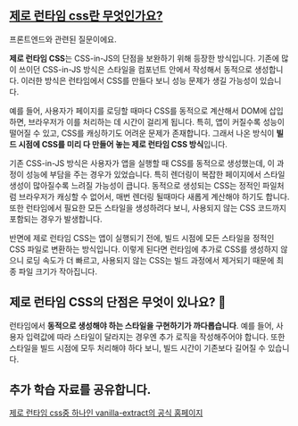 ## [제로 런타임 css란 무엇인가요?](https://www.maeil-mail.kr/question/111)

프론트엔드와 관련된 질문이에요.

**제로 런타임 CSS**는 CSS-in-JS의 단점을 보완하기 위해 등장한 방식입니다. 기존에 많이 쓰이던 CSS-in-JS 방식은 스타일을 컴포넌트 안에서 작성해서 동적으로 생성합니다. 이러한 방식은 런타임에서 CSS를 만들다 보니 성능 문제가 생길 가능성이 있습니다.

예를 들어, 사용자가 페이지를 로딩할 때마다 CSS를 동적으로 계산해서 DOM에 삽입하면, 브라우저가 이를 처리하는 데 시간이 걸리게 됩니다. 특히, 앱이 커질수록 성능이 떨어질 수 있고, CSS를 캐싱하기도 어려운 문제가 존재합니다. 그래서 나온 방식이 **빌드 시점에 CSS를 미리 다 만들어 놓는 제로 런타임 CSS 방식**입니다.

기존 CSS-in-JS 방식은 사용자가 앱을 실행할 때 CSS를 동적으로 생성했는데, 이 과정이 성능에 부담을 주는 경우가 있었습니다. 특히 렌더링이 복잡한 페이지에서 스타일 생성이 많아질수록 느려질 가능성이 큽니다. 동적으로 생성되는 CSS는 정적인 파일처럼 브라우저가 캐싱할 수 없어서, 매번 렌더링 될때마다 새롭게 계산해야 하기도 합니다. 또한 런타임에서 필요한 모든 스타일을 생성하려다 보니, 사용되지 않는 CSS 코드까지 포함되는 경우가 발생합니다.

반면에 제로 런타임 CSS는 앱이 실행되기 전에, 빌드 시점에 모든 스타일을 정적인 CSS 파일로 변환하는 방식입니다. 이렇게 된다면 런타임에 추가로 CSS를 생성하지 않으니 로딩 속도가 더 빠르고, 사용되지 않는 CSS는 빌드 과정에서 제거되기 때문에 최종 파일 크기가 작아집니다.

## 제로 런타임 CSS의 단점은 무엇이 있나요? 🤔

런타임에서 **동적으로 생성해야 하는 스타일을 구현하기가 까다롭습니다**. 예를 들어, 사용자 입력값에 따라 스타일이 달라지는 경우엔 추가 로직을 작성해주어야 합니다. 또한 스타일을 빌드 시점에 모두 처리해야 하다 보니, 빌드 시간이 기존보다 길어질 수 있습니다.

## 추가 학습 자료를 공유합니다.

[제로 런타임 css중 하나인 vanilla-extract의 공식 홈페이지](https://vanilla-extract.style/)